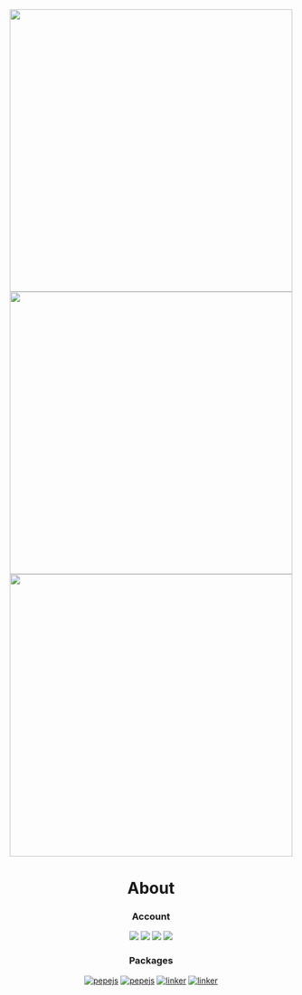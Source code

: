 <div align="center">
  <img width="500px" src="https://github-readme-stats.vercel.app/api?username=eru123&show_icons=true&hide_border=true&theme=nord&include_all_commits=true&count_private=true">
  <img width="500px" src="https://github-readme-stats.vercel.app/api/top-langs/?username=eru123&layout=compact&langs_count=10&hide_border=true&theme=nord">
  <img width="500px" src="https://github-profile-trophy.vercel.app/?username=eru123&theme=nord&row=2&column=4&no-frame=true">
<!--   <img width="500px" src="https://github-readme-streak-stats.herokuapp.com/?user=eru123&theme=nord&date_format=M[,%20Y]&hide_border=true&fire=tomato"> -->


  
# About

### Account
![](https://komarev.com/ghpvc/?username=eru123&label=Profile%20views&color=0e75b6&style=flat-square)
[![](https://img.shields.io/badge/facebook-lighty262-blue?logo=facebook&style=flat-square)](https://facebook.com/lighty262)
[![](https://img.shields.io/badge/twitter-choc_o30-blue?logo=twitter&style=flat-square)](https://twitter.com/choc_o30)
[![](https://img.shields.io/badge/youtube-Jericho%20Aquino-red?logo=youtube&style=flat-square)](https://www.youtube.com/channel/UC_7iq3xT1twe_tLAPdLDNFA)

### Packages
[![pepejs](https://img.shields.io/badge/npm-numesis-red.svg?logo=npm&style=flat-square)](https://www.npmjs.com/package/numesis)
[![pepejs](https://img.shields.io/badge/npm-usid-red.svg?logo=npm&style=flat-square)](https://www.npmjs.com/package/usid)
[![linker](https://img.shields.io/badge/composer-linker-green.svg?logo=composer&style=flat-square)](https://github.com/eru123/linker)
[![linker](https://img.shields.io/badge/composer-NoEngine-green.svg?logo=composer&style=flat-square)](https://github.com/eru123/NoEngine)
</div
